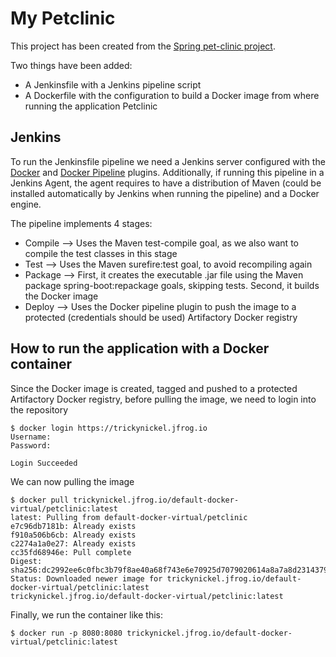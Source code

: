 # My Petclinic

This project has been created from the [Spring pet-clinic project](https://github.com/spring-projects/spring-petclinic).

Two things have been added:
- A Jenkinsfile with a Jenkins pipeline script
- A Dockerfile with the configuration to build a Docker image from where running the application Petclinic

## Jenkins

To run the Jenkinsfile pipeline we need a Jenkins server configured with the [Docker](https://plugins.jenkins.io/docker-plugin/) and [Docker Pipeline](https://plugins.jenkins.io/docker-workflow/) plugins. 
Additionally, if running this pipeline in a Jenkins Agent, the agent requires to have a distribution of Maven (could be installed automatically by Jenkins when running the pipeline) and a Docker engine.

The pipeline implements 4 stages:
- Compile --> Uses the Maven test-compile goal, as we also want to compile the test classes in this stage
- Test --> Uses the Maven surefire:test goal, to avoid recompiling again
- Package --> First, it creates the executable .jar file using the Maven package spring-boot:repackage goals, skipping tests. Second, it builds the Docker image
- Deploy --> Uses the Docker pipeline plugin to push the image to a protected (credentials should be used) Artifactory Docker registry

## How to run the application with a Docker container

Since the Docker image is created, tagged and pushed to a protected Artifactory Docker registry, before pulling the image, we need to login into the repository

```
$ docker login https://trickynickel.jfrog.io
Username:
Password:

Login Succeeded
```
We can now pulling the image
```
$ docker pull trickynickel.jfrog.io/default-docker-virtual/petclinic:latest
latest: Pulling from default-docker-virtual/petclinic
e7c96db7181b: Already exists 
f910a506b6cb: Already exists 
c2274a1a0e27: Already exists 
cc35fd68946e: Pull complete 
Digest: sha256:dc2992ee6c0fbc3b79f8ae40a68f743e6e70925d7079020614a8a7a8d2314379
Status: Downloaded newer image for trickynickel.jfrog.io/default-docker-virtual/petclinic:latest
trickynickel.jfrog.io/default-docker-virtual/petclinic:latest
```
Finally, we run the container like this:
```
$ docker run -p 8080:8080 trickynickel.jfrog.io/default-docker-virtual/petclinic:latest
```
